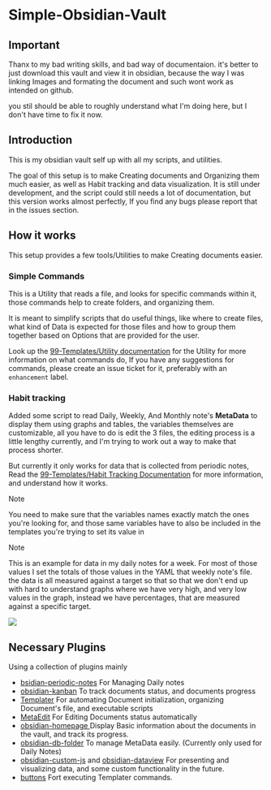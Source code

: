 # Simple-Obsidian-Vault

## Important
Thanx to my bad writing skills, and bad way of documentaion.
it's better to just download this vault and view it in obsidian, because the way I was linking Images and formating the document and such wont work as intended on github.

you stil should be able to roughly understand what I'm doing here, but I don't have time to fix it now.

## Introduction

This is my obsidian vault self up with all my scripts, and utilities. 

The goal of this setup is to make Creating documents and Organizing them much easier, as well as Habit tracking and data visualization.
It is still under development, and the script could still needs a lot of documentation, but this version works almost perfectly, If you find any bugs please report that in the issues section.


## How it works
This setup provides a few tools/Utilities to make Creating documents easier. 

### Simple Commands

This is a Utility that reads a file, and looks for specific commands within it, those commands help to create folders, and organizing them.

It is meant to simplify scripts that do useful things, like where to create files, what kind of Data is expected for those files and how to group them together based on Options that are provided for the user.

Look up the [99-Templates/Utility documentation](99-Templates/Utility%20documentation.md) for the Utility for more information on what commands do, If you have any suggestions for commands, please create an issue ticket for it, preferably with an `enhancement` label.

### Habit tracking

Added some script to read Daily, Weekly, And Monthly note's **MetaData** to display them using graphs and tables, the variables themselves are customizable, all you have to do is edit the 3 files, the editing process is a little lengthy currently, and I'm trying to work out a way to make that process shorter.

But currently it only works for data that is collected from periodic notes, Read the [99-Templates/Habit Tracking Documentation](99-Templates/Habit%20Tracking%20Documentation.md) for more information, and understand how it works.

> [!note] 
> You need to make sure that the variables names exactly match the ones you're looking for, and those same variables have to also be included in the templates you're trying to set its value in 


> [!note]
> This is an example for data in my daily notes for a week. 
> For most of those values I set the totals of those values in the YAML that weekly note's file. 
> the data is all measured against a target so that so that we don't end up with hard to understand graphs where we have very high, and very low values in the graph, instead we have percentages, that are measured against a specific target.

 ![](https://gcdnb.pbrd.co/images/PCHS3qfLyy0i.png?o=1)


## Necessary Plugins
Using a collection of plugins mainly
- [bsidian-periodic-notes](https://github.com/liamcain/obsidian-periodic-notes)
	For Managing Daily notes
- [obsidian-kanban](https://github.com/mgmeyers/obsidian-kanban)
	To track documents status, and documents progress
- [Templater](https://github.com/SilentVoid13/Templater)
	For automating Document initialization, organizing Document's file, and executable scripts
- [MetaEdit](https://github.com/chhoumann/MetaEdit)
	For Editing Documents status automatically
- [obsidian-homepage ](https://github.com/mirnovov/obsidian-homepage)
	Display Basic information about the documents in the vault, and track its progress.
- [obsidian-db-folder](https://github.com/RafaelGB/obsidian-db-folder)
	To manage MetaData easily.  (Currently only used for Daily Notes)
- [obsidian-custom-js](https://github.com/saml-dev/obsidian-custom-js) and [obsidian-dataview](https://github.com/blacksmithgu/obsidian-dataview)
	For presenting and visualizing data, and some custom functionality in the future.
- [buttons](https://github.com/shabegom/buttons)
	Fort executing Templater  commands.

